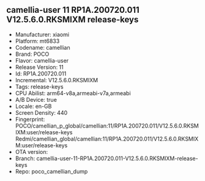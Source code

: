 ## camellia-user 11 RP1A.200720.011 V12.5.6.0.RKSMIXM release-keys
- Manufacturer: xiaomi
- Platform: mt6833
- Codename: camellian
- Brand: POCO
- Flavor: camellia-user
- Release Version: 11
- Id: RP1A.200720.011
- Incremental: V12.5.6.0.RKSMIXM
- Tags: release-keys
- CPU Abilist: arm64-v8a,armeabi-v7a,armeabi
- A/B Device: true
- Locale: en-GB
- Screen Density: 440
- Fingerprint: POCO/camellian_p_global/camellian:11/RP1A.200720.011/V12.5.6.0.RKSMIXM:user/release-keys
Redmi/camellian_global/camellian:11/RP1A.200720.011/V12.5.6.0.RKSMIXM:user/release-keys
- OTA version: 
- Branch: camellia-user-11-RP1A.200720.011-V12.5.6.0.RKSMIXM-release-keys
- Repo: poco_camellian_dump
